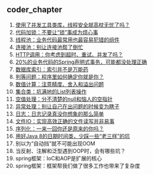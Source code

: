 ## coder_chapter

1. [使用了并发工具类库，线程安全就高枕无忧了吗？](concurrentTools)
2. [代码加锁：不要让“锁”事成为烦心事](lock)
3. [线程池：业务代码最常用也最容易犯错的组件](threadpool) 
4. [连接池：别让连接池帮了倒忙](connPool)
5. [HTTP调用：你考虑到超时、重试、并发了吗？](httpinvoke) 
6. [20%的业务代码的Spring声明式事务，可能都没处理正确](transaction)
7. [数据库索引：索引并不是万能药](sqlindex) 
8. [判等问题：程序里如何确定你就是你？](equals) 
9. [数值计算：注意精度、舍入和溢出问题](numbercalculations) 
10. [集合类：坑满地的List列表操作](collection) 
11. [空值处理：分不清楚的null和恼人的空指针](nullvalue) 
12. [异常处理：别让自己在出问题的时候变为瞎子](exception)
13. [日志：日志记录真没你想象的那么简单](logging)
14. [文件IO：实现高效正确的文件读写并非易事](io)
15. [序列化：一来一回你还是原来的你吗？](serialization)
16. [用好Java 8的日期时间类，少踩一些“老三样”的坑](datetime)
17. 别以为“自动挡”就不可能出现OOM
18. 当反射、注解和泛型遇到OOP时，会有哪些坑？
19. spring框架：IoC和AOP是扩展的核心
20. spring框架：框架帮我们做了很多工作也带来了复杂度